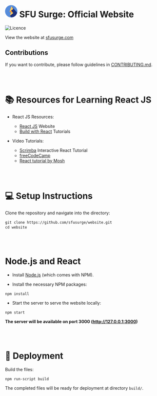 # <img src="./readme-img/logo.svg" width="40px" alt="SFU Surge logo" /> SFU Surge: Official Website

![Licence](https://img.shields.io/github/license/sfusurge/sfusurge.github.io)

View the website at [sfusurge.com]()


## Contributions
If you want to contribute, please follow guidelines in [CONTRIBUTING.md](./CONTRIBUTING.md).

<br><br>

# 📚 Resources for Learning React JS

- React JS Resources:
  - [React JS](https://reactjs.org/) Website
  - [Build with React](http://buildwithreact.com/) Tutorials

- Video Tutorials:
  - [Scrimba](https://scrimba.com/learn/learnreact#) Interactive React Tutorial
  - [freeCodeCamp](https://www.youtube.com/watch?v=DLX62G4lc44)
  - [React tutorial by Mosh](https://www.youtube.com/watch?v=Ke90Tje7VS0)

<br><br>

# 💻 Setup Instructions

Clone the repository and navigate into the directory:
```shell
git clone https://github.com/sfusurge/website.git
cd website
```

<br><br>

# Node.js and React

- Install [Node.js](https://nodejs.org/en/download/) (which comes with NPM).

- Install the necessary NPM packages:
```shell
npm install
```

- Start the server to serve the website locally:
```shell
npm start
```

**The server will be available on port 3000 (http://127.0.0.1:3000)**

<br><br>

# 🚀 Deployment
Build the files:
```shell
npm run-script build
```

The completed files will be ready for deployment at directory `build/`.


